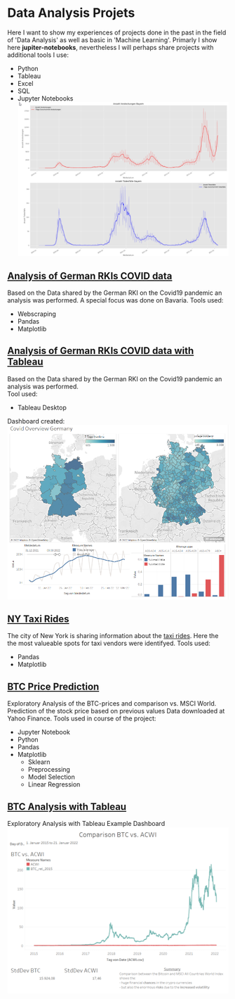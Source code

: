 # Data Analysis Projets
Here I want to show my experiences of projects done in the past in the field of 'Data Analysis' as well as basic in 'Machine Learning'.
Primarly I show here **jupiter-notebooks**, nevertheless I will perhaps share projects with additional tools I use:
- Python
- Tableau
- Excel
- SQL
- Jupyter Notebooks
![Status Bavaria](https://github.com/PrayForSnow/Data-Analysis-Projects/blob/RKI/status%20bayern.png "Overview Infections and Deceased")


## [Analysis of German RKIs COVID data](https://github.com/PrayForSnow/Data-Analysis-Projects/tree/RKI)
Based on the Data shared by the German RKI on the Covid19 pandemic an analysis was performed. A special focus was done on Bavaria.
Tools used:
- Webscraping
- Pandas
- Matplotlib

## [Analysis of German RKIs COVID data with Tableau](https://github.com/PrayForSnow/Data-Analysis-Projects/tree/RKI_Tableau)
Based on the Data shared by the German RKI on the Covid19 pandemic an analysis was performed.  
Tool used:
- Tableau Desktop

Dashboard created:  
![alt text](https://github.com/PrayForSnow/Data-Analysis-Projects/blob/RKI_Tableau/Dashboard%20Covid%20Germany.png "Tableau Dashboard")


## [NY Taxi Rides](https://github.com/PrayForSnow/Data-Analysis-Projects/tree/NY-Taxi-Rides)
The city of New York is sharing information about the [taxi rides](https://www1.nyc.gov/site/tlc/about/tlc-trip-record-data.page). Here the the most valueable spots for taxi vendors were identifyed.
Tools used:
- Pandas
- Matplotlib

## [BTC Price Prediction](https://github.com/PrayForSnow/Data-Analysis-Projects/tree/BTC-price-prediction)
Exploratory Analysis of the BTC-prices and comparison vs. MSCI World. 
Prediction of the stock price based on previous values
Data downloaded at Yahoo Finance.
Tools used in course of the project:
- Jupyter Notebook
- Python
- Pandas
- Matplotlib
  - Sklearn
  - Preprocessing
  - Model Selection
  - Linear Regression

## [BTC Analysis with Tableau](https://github.com/PrayForSnow/Data-Analysis-Projects/tree/BTC_Tableau)
Exploratory Analysis with Tableau
Example Dashboard
![alt text](https://github.com/PrayForSnow/Data-Analysis-Projects/blob/BTC_Tableau/Comparison%20BTC%20vs.%20ACWI.png "Tableau Dashboard BTC vs. ACWI")
